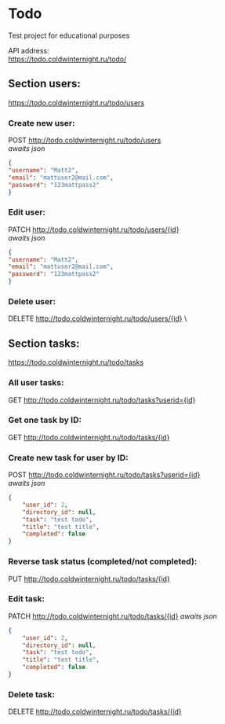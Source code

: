 # Todo
Test project for educational purposes

API address:\
https://todo.coldwinternight.ru/todo/

## Section users:
https://todo.coldwinternight.ru/todo/users

### Create new user:
POST http://todo.coldwinternight.ru/todo/users \
*awaits json*
```json
{
"username": "Matt2",
"email": "mattuser2@mail.com",
"password": "123mattpass2"
}
```

### Edit user:
PATCH http://todo.coldwinternight.ru/todo/users/{id} \
*awaits json*
```json
{
"username": "Matt2",
"email": "mattuser2@mail.com",
"password": "123mattpass2"
}
```

### Delete user:
DELETE http://todo.coldwinternight.ru/todo/users/{id} \


## Section tasks:
https://todo.coldwinternight.ru/todo/tasks

### All user tasks:
GET http://todo.coldwinternight.ru/todo/tasks?userid={id}

### Get one task by ID:
GET http://todo.coldwinternight.ru/todo/tasks/{id}

### Create new task for user by ID:
POST http://todo.coldwinternight.ru/todo/tasks?userid={id} \
*awaits json*
```json
{
    "user_id": 2,
    "directory_id": null,
    "task": "test todo",
    "title": "test title",
    "completed": false
}
```

### Reverse task status (completed/not completed):
PUT http://todo.coldwinternight.ru/todo/tasks/{id}

### Edit task:
PATCH http://todo.coldwinternight.ru/todo/tasks/{id}
*awaits json*
```json
{
    "user_id": 2,
    "directory_id": null,
    "task": "test todo",
    "title": "test title",
    "completed": false
}
```

### Delete task:
DELETE http://todo.coldwinternight.ru/todo/tasks/{id}